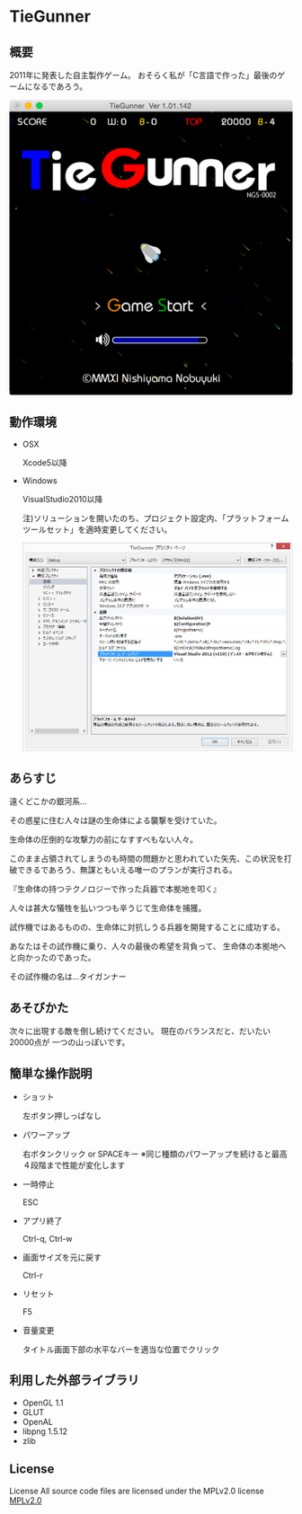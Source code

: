 # TieGunner

## 概要
2011年に発表した自主製作ゲーム。 おそらく私が「C言語で作った」最後のゲームになるであろう。

![スクリーンショット](screen_shot.png "タイトル画面")

## 動作環境
+ OSX

  Xcode5以降

+ Windows

  VisualStudio2010以降

  注)ソリューションを開いたのち、プロジェクト設定内、「プラットフォーム ツールセット」を適時変更してください。

  ![プロパティ](settings.png)

## あらすじ
遠くどこかの銀河系…

その惑星に住む人々は謎の生命体による襲撃を受けていた。


生命体の圧倒的な攻撃力の前になすすべもない人々。

このまま占領されてしまうのも時間の問題かと思われていた矢先、この状況を打破できるであろう、無謀ともいえる唯一のプランが実行される。

『生命体の持つテクノロジーで作った兵器で本拠地を叩く』

人々は甚大な犠牲を払いつつも辛うじて生命体を捕獲。

試作機ではあるものの、生命体に対抗しうる兵器を開発することに成功する。

あなたはその試作機に乗り、人々の最後の希望を背負って、 生命体の本拠地へと向かったのであった。

その試作機の名は…タイガンナー

## あそびかた
次々に出現する敵を倒し続けてください。
現在のバランスだと、だいたい20000点が
一つの山っぽいです。

## 簡単な操作説明
- ショット

  左ボタン押しっぱなし

- パワーアップ

  右ボタンクリック or SPACEキー
  ※同じ種類のパワーアップを続けると最高４段階まで性能が変化します

- 一時停止

  ESC

- アプリ終了

  Ctrl-q, Ctrl-w

- 画面サイズを元に戻す

  Ctrl-r

- リセット

  F5

- 音量変更

  タイトル画面下部の水平なバーを適当な位置でクリック

## 利用した外部ライブラリ
+ OpenGL 1.1
+ GLUT
+ OpenAL
+ libpng 1.5.12
+ zlib

## License
License All source code files are licensed under the MPLv2.0 license
[MPLv2.0](https://www.mozilla.org/MPL/2.0/)
